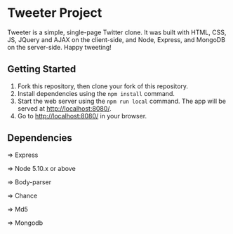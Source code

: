 # Tweeter Project

Tweeter is a simple, single-page Twitter clone.  It was built with HTML, CSS, JS, JQuery and AJAX on the client-side, and Node, Express, and MongoDB on the server-side.  Happy tweeting!


## Getting Started

1. Fork this repository, then clone your fork of this repository.
2. Install dependencies using the `npm install` command.
3. Start the web server using the `npm run local` command. The app will be served at <http://localhost:8080/>.
4. Go to <http://localhost:8080/> in your browser.


## Dependencies

⇒ Express

⇒ Node 5.10.x or above

⇒ Body-parser

⇒ Chance

⇒ Md5

⇒ Mongodb
